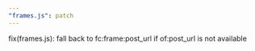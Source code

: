 ```yaml
---
"frames.js": patch
---
```


fix(frames.js): fall back to fc:frame:post_url if of:post_url is not available
